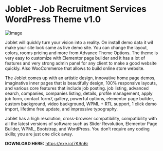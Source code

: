 # Joblet - Job Recruitment Services WordPress Theme v1.0

![image](https://github.com/devdealshub/Joblet-Job-Recruitment-Services-WordPress-Theme-v1.0/assets/172944039/1bc3e7fe-ef6a-49b3-a584-904b524e8e91)

Joblet will quickly turn your vision into a reality. On install demo data it wil make your site look same as live demo site. You can change the layout, colors, rooms pricing and more from Advance Theme Options.
The theme is very easy to customize with Elementor page builder and it has a lot of features and very strong admin panel for any client to make a good website quickly. Also WooCommerce that allows to build online store website.

The Joblet comes up with an artistic design, innovative home page demos, imaginative inner pages that is beautifully design, 100% responsive layouts, and various core features that include job posting. job listing, advanced search, companies, companies listing, details, profile management, apply job form, contact form7, gallery, powerful options, elementor page builder, custom background, video background, WPML + RTL support, 1 click demo import, lifetime free update, and impressive typography.

Joblet has a high resolution, cross-browser compatibility, compatibility with all the latest versions of software such as Slider Revolution, Elementor Page Builder, WPML, Bootstrap, and WordPress. You don’t require any coding skills; you are just one click away.

**DOWNLOAD HERE:** https://exe.io/7K9nBr
